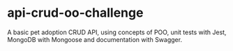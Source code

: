 # api-crud-oo-challenge
A basic pet adoption CRUD API, using concepts of POO, unit tests with Jest, MongoDB with Mongoose and documentation with Swagger.
